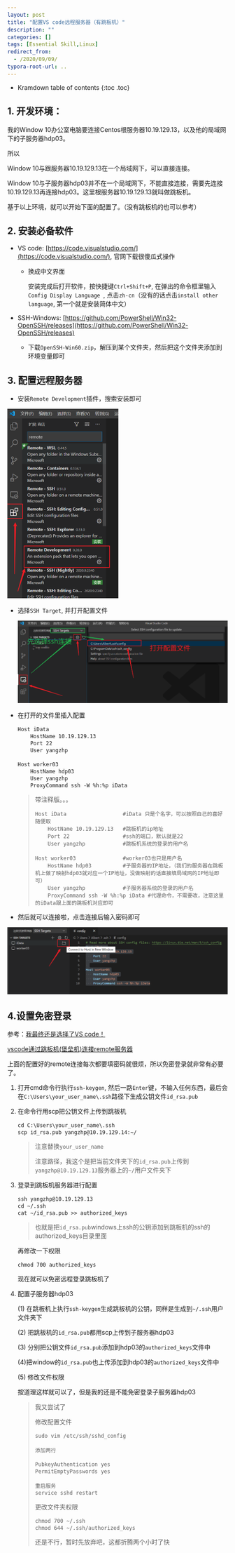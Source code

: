 ```yaml
---
layout: post
title: "配置VS code远程服务器（有跳板机）"
description: ""
categories: []
tags: [Essential Skill,Linux]
redirect_from:
  - /2020/09/09/
typora-root-url: ..
---
```


* Kramdown table of contents
{:toc .toc}


## 1. 开发环境：

我的Window 10办公室电脑要连接Centos根服务器10.19.129.13，以及他的局域网下的子服务器hdp03。

所以

Window 10与跟服务器10.19.129.13在一个局域网下，可以直接连接。

Window 10与子服务器hdp03并不在一个局域网下，不能直接连接，需要先连接10.19.129.13再连接hdp03。这里根服务器10.19.129.13就叫做跳板机。

基于以上环境，就可以开始下面的配置了。（没有跳板机的也可以参考）

## 2. 安装必备软件

- VS code: [https://code.visualstudio.com/](https://code.visualstudio.com/), 官网下载很傻瓜式操作

  - 换成中文界面

    安装完成后打开软件，按快捷键`Ctrl+Shift+P`, 在弹出的命令框里输入`Config Display Language `, 点击`zh-cn`（没有的话点击`install other language`, 第一个就是安装简体中文）

- SSH-Windows: [https://github.com/PowerShell/Win32-OpenSSH/releases](https://github.com/PowerShell/Win32-OpenSSH/releases) 

  - 下载`OpenSSH-Win60.zip`，解压到某个文件夹，然后把这个文件夹添加到环境变量即可

## 3. 配置远程服务器

- 安装`Remote Development`插件，搜索安装即可

<img src="/images/posts/2020-09-09/remote.png" alt="remote" style="zoom:50%;" />

- 选择`SSH Target`, 并打开配置文件

  ![configfile](/images/posts/2020-09-09/configfile.png)

- 在打开的文件里插入配置

  ```
  Host iData 
      HostName 10.19.129.13
      Port 22 
      User yangzhp
   
  Host worker03
      HostName hdp03
      User yangzhp
      ProxyCommand ssh -W %h:%p iData
  ```

  > 带注释版。。。
  >
  > ```
  > Host iData                  #iData 只是个名字，可以按照自己的喜好随便取
  >     HostName 10.19.129.13   #跳板机的ip地址
  >     Port 22                 #ssh的端口，默认就是22
  >     User yangzhp            #跳板机系统的登录的用户名
  >  
  > Host worker03               #worker03也只是用户名
  >     HostName hdp03          #子服务器的IP地址，（我们的服务器在跳板机上做了映射hdp03就对应一个IP地址，没做映射的话直接填局域网的IP地址即可）
  >     User yangzhp            #子服务器系统的登录的用户名
  >     ProxyCommand ssh -W %h:%p iData #代理命令，不需要改，注意这里的iData跟上面的跳板机对应即可
  > ```

- 然后就可以连接啦，点击连接后输入密码即可

![connect](/images/posts/2020-09-09/connect.png)

## 4.设置免密登录

参考：[我最终还是选择了VS code！](https://zhuanlan.zhihu.com/p/93239107)

[vscode通过跳板机(堡垒机)连接remote服务器](https://blog.csdn.net/dcz1994/article/details/103120254)

上面的配置好的remote连接每次都要填密码就很烦，所以免密登录就非常有必要了。



1. 打开cmd命令行执行`ssh-keygen`, 然后一路`Enter`键，不输入任何东西，最后会在`C:\Users\your_user_name\.ssh`路径下生成公钥文件`id_rsa.pub`

2. 在命令行用scp把公钥文件上传到跳板机

   ```shell
   cd C:\Users\your_user_name\.ssh
   scp id_rsa.pub yangzhp@10.19.129.14:~/
   ```

   > 注意替换`your_user_name`
   >
   > 注意路径，我这个是把当前文件夹下的`id_rsa.pub`上传到`yangzhp@10.19.129.13`服务器上的`~/`用户文件夹下

3. 登录到跳板机服务器进行配置

   ```shell
   ssh yangzhp@10.19.129.13
   cd ~/.ssh
   cat ~/id_rsa.pub >> authorized_keys
   ```

   > 也就是把`id_rsa.pub`windows上ssh的公钥添加到跳板机的ssh的authorized_keys目录里面

   再修改一下权限

   ```
   chmod 700 authorized_keys
   ```

   现在就可以免密远程登录跳板机了

4. 配置子服务器hdp03

   (1) 在跳板机上执行`ssh-keygen`生成跳板机的公钥，同样是生成到`~/.ssh`用户文件夹下

   (2) 把跳板机的`id_rsa.pub`都用scp上传到子服务器hdp03

   (3) 分别把公钥文件`id_rsa.pub`添加到hdp03的`authorized_keys`文件中

   (4)把window的`id_rsa.pub`也上传添加到hdp03的`authorized_keys`文件中

   (5) 修改文件权限

   按道理这样就可以了，但是我的还是不能免密登录子服务器hdp03

   >  我又尝试了
   >
   > 修改配置文件
   >
   > ```shell
   > sudo vim /etc/ssh/sshd_config
   > 
   > 添加两行
   > 
   > PubkeyAuthentication yes
   > PermitEmptyPasswords yes
   > 
   > 重启服务
   > service sshd restart
   > ```
   >
   > 更改文件夹权限
   >
   > ```shell
   > chmod 700 ~/.ssh
   > chmod 644 ~/.ssh/authorized_keys
   > ```
   >
   > 还是不行，暂时先放弃吧，这都折腾两个小时了快

   